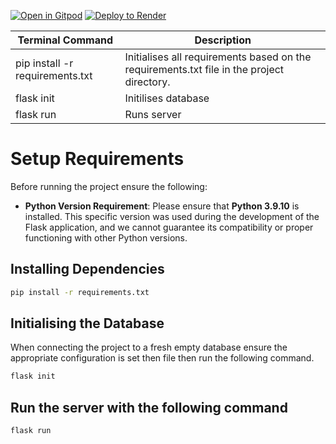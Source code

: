 [![Open in Gitpod](https://gitpod.io/button/open-in-gitpod.svg)](https://gitpod.io/#https://github.com/PredictBigDataProj/Predict-Athlete.git)
<a href="https://render.com/deploy?repo=https://github.com/PredictBigDataProj/Predict-Athlete">
  <img src="https://render.com/images/deploy-to-render-button.svg" alt="Deploy to Render">
</a>

| Terminal Command                | Description                                                                               |
| ------------------------------- | ----------------------------------------------------------------------------------------- |
| pip install -r requirements.txt | Initialises all requirements based on the requirements.txt file in the project directory. |
| flask init                      | Initilises database                                                                       |
| flask run                       | Runs server                                                                               |
# Setup Requirements
Before running the project ensure the following:
* **Python Version Requirement**: Please ensure that **Python 3.9.10** is installed. This specific version was used during the development of the Flask application, and we cannot guarantee its compatibility or proper functioning with other Python versions.
## Installing Dependencies
```bash
pip install -r requirements.txt
```
## Initialising the Database
When connecting the project to a fresh empty database ensure the appropriate configuration is set then file then run the following command.

```bash
flask init
```

## Run the server with the following command

```bash
flask run
```
